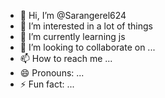 - 👋 Hi, I’m @Sarangerel624
- 👀 I’m interested in a lot of things
- 🌱 I’m currently learning js 
- 💞️ I’m looking to collaborate on ...
- 📫 How to reach me ...
- 😄 Pronouns: ...
- ⚡ Fun fact:  ...

<!---
Sarangerel624/Sarangerel624 is a ✨ special ✨ repository because its `README.md` (this file) appears on your GitHub profile.
You can click the Preview link to take a look at your changes.
--->

